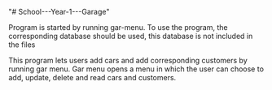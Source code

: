 "# School---Year-1---Garage" 

Program is started by running gar-menu. To use the program, the corresponding database should be used, this database is not included in the files

This program lets users add cars and add corresponding customers by running gar menu. Gar menu opens a menu in which the user can choose to add, update, delete and read cars and customers.